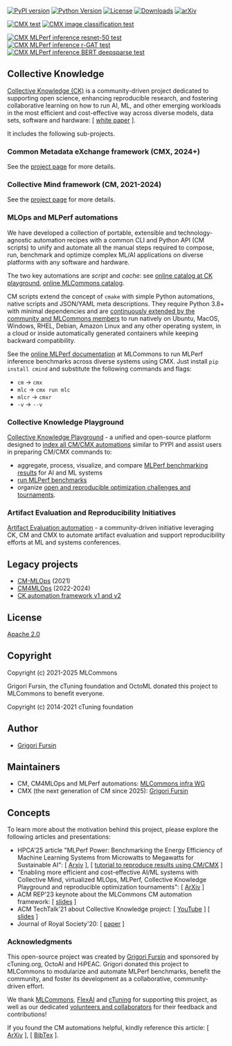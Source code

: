 [![PyPI version](https://badge.fury.io/py/cmind.svg)](https://pepy.tech/project/cmind)
[![Python Version](https://img.shields.io/badge/python-3+-blue.svg)](https://github.com/mlcommons/ck/tree/master/cm/cmind)
[![License](https://img.shields.io/badge/License-Apache%202.0-green)](LICENSE.md)
[![Downloads](https://static.pepy.tech/badge/cmind)](https://pepy.tech/project/cmind)
[![arXiv](https://img.shields.io/badge/arXiv-2406.16791-b31b1b.svg)](https://arxiv.org/abs/2406.16791)

[![CMX test](https://github.com/mlcommons/ck/actions/workflows/test-cmx.yml/badge.svg)](https://github.com/mlcommons/ck/actions/workflows/test-cmx.yml)
[![CMX image classification test](https://github.com/mlcommons/ck/actions/workflows/test-cmx-image-classification-onnx.yml/badge.svg)](https://github.com/mlcommons/ck/actions/workflows/test-cmx-image-classification-onnx.yml)

[![CMX MLPerf inference resnet-50 test](https://github.com/mlcommons/ck/actions/workflows/test-cmx-mlperf-inference-resnet50.yml/badge.svg)](https://github.com/mlcommons/ck/actions/workflows/test-cmx-mlperf-inference-resnet50.yml)
[![CMX MLPerf inference r-GAT test](https://github.com/mlcommons/ck/actions/workflows/test-cmx-mlperf-inference-rgat.yml/badge.svg)](https://github.com/mlcommons/ck/actions/workflows/test-cmx-mlperf-inference-rgat.yml)
[![CMX MLPerf inference BERT deepsparse test](https://github.com/mlcommons/ck/actions/workflows/test-cmx-mlperf-inference-bert-deepsparse-tf-onnxruntime-pytorch.yml/badge.svg)](https://github.com/mlcommons/ck/actions/workflows/test-cmx-mlperf-inference-bert-deepsparse-tf-onnxruntime-pytorch.yml)

## Collective Knowledge

[Collective Knowledge (CK)](https://cKnowledge.org) 
is a community-driven project dedicated to supporting open science, enhancing reproducible research, 
and fostering collaborative learning on how to run AI, ML, and other emerging workloads in the most efficient and cost-effective way
across diverse models, data sets, software and hardware:
[ [white paper](https://arxiv.org/abs/2406.16791) ].

It includes the following sub-projects.

### Common Metadata eXchange framework (CMX, 2024+)

See the [project page](https://github.com/mlcommons/ck/tree/master/cmx) for more details.

### Collective Mind framework (CM, 2021-2024)

See the [project page](https://github.com/mlcommons/ck/blob/master/cm/README.CM.md) for more details.

### MLOps and MLPerf automations

We have developed a collection of portable, extensible and technology-agnostic automation recipes
with a common CLI and Python API (CM scripts) to unify and automate 
all the manual steps required to compose, run, benchmark and optimize complex ML/AI applications 
on diverse platforms with any software and hardware. 

The two key automations are *script* and *cache*:
see [online catalog at CK playground](https://access.cknowledge.org/playground/?action=scripts),
[online MLCommons catalog](https://docs.mlcommons.org/cm4mlops/scripts).

CM scripts extend the concept of `cmake` with simple Python automations, native scripts
and JSON/YAML meta descriptions. They require Python 3.8+ with minimal dependencies and are 
[continuously extended by the community and MLCommons members](https://github.com/mlcommons/ck/blob/master/CONTRIBUTORS.md)
to run natively on Ubuntu, MacOS, Windows, RHEL, Debian, Amazon Linux
and any other operating system, in a cloud or inside automatically generated containers
while keeping backward compatibility.

See the [online MLPerf documentation](https://docs.mlcommons.org/inference) 
at MLCommons to run MLPerf inference benchmarks across diverse systems using CMX.
Just install `pip install cmind` and substitute the following commands and flags:
* `cm` -> `cmx`
* `mlc` -> `cmx run mlc`
* `mlcr` -> `cmxr`
* `-v` -> `--v`

### Collective Knowledge Playground

[Collective Knowledge Playground](https://access.cKnowledge.org) - 
a unified and open-source platform designed to [index all CM/CMX automations](https://access.cknowledge.org/playground/?action=scripts) 
similar to PYPI and assist users in preparing CM/CMX commands to:

* aggregate, process, visualize, and compare [MLPerf benchmarking results](https://access.cknowledge.org/playground/?action=experiments) for AI and ML systems
* [run MLPerf benchmarks](https://access.cknowledge.org/playground/?action=howtorun)
* organize [open and reproducible optimization challenges and tournaments](https://access.cknowledge.org/playground/?action=challenges). 

### Artifact Evaluation and Reproducibility Initiatives

[Artifact Evaluation automation](https://cTuning.org/ae) - a community-driven initiative 
leveraging CK, CM and CMX to automate artifact evaluation 
and support reproducibility efforts at ML and systems conferences.


## Legacy projects 

* [CM-MLOps](https://github.com/mlcommons/ck/tree/master/cm-mlops) (2021)
* [CM4MLOps](https://github.com/mlcommons/cm4mlops) (2022-2024)
* [CK automation framework v1 and v2](https://github.com/mlcommons/ck/tree/master/ck)


## License

[Apache 2.0](LICENSE.md)

## Copyright

Copyright (c) 2021-2025 MLCommons

Grigori Fursin, the cTuning foundation and OctoML donated this project to MLCommons to benefit everyone.

Copyright (c) 2014-2021 cTuning foundation

## Author

* [Grigori Fursin](https://cKnowledge.org/gfursin)

## Maintainers

* CM, CM4MLOps and MLPerf automations: [MLCommons infra WG](https://mlcommons.org)
* CMX (the next generation of CM since 2025): [Grigori Fursin](https://cKnowledge.org/gfursin)

## Concepts

To learn more about the motivation behind this project, please explore the following articles and presentations:

* HPCA'25 article "MLPerf Power: Benchmarking the Energy Efficiency of Machine Learning Systems from Microwatts to Megawatts for Sustainable AI": [ [Arxiv](https://arxiv.org/abs/2410.12032) ], [ [tutorial to reproduce results using CM/CMX](https://github.com/aryatschand/MLPerf-Power-HPCA-2025/blob/main/measurement_tutorial.md) ]
* "Enabling more efficient and cost-effective AI/ML systems with Collective Mind, virtualized MLOps, MLPerf, Collective Knowledge Playground and reproducible optimization tournaments": [ [ArXiv](https://arxiv.org/abs/2406.16791) ]
* ACM REP'23 keynote about the MLCommons CM automation framework: [ [slides](https://doi.org/10.5281/zenodo.8105339) ] 
* ACM TechTalk'21 about Collective Knowledge project: [ [YouTube](https://www.youtube.com/watch?v=7zpeIVwICa4) ] [ [slides](https://learning.acm.org/binaries/content/assets/leaning-center/webinar-slides/2021/grigorifursin_techtalk_slides.pdf) ]
* Journal of Royal Society'20: [ [paper](https://royalsocietypublishing.org/doi/10.1098/rsta.2020.0211) ]

### Acknowledgments

This open-source project was created by [Grigori Fursin](https://cKnowledge.org/gfursin)
and sponsored by cTuning.org, OctoAI and HiPEAC.
Grigori donated this project to MLCommons to modularize and automate MLPerf benchmarks,
benefit the community, and foster its development as a collaborative, community-driven effort.

We thank [MLCommons](https://mlcommons.org), [FlexAI](https://flex.ai) 
and [cTuning](https://cTuning.org) for supporting this project,
as well as our dedicated [volunteers and collaborators](https://github.com/mlcommons/ck/blob/master/CONTRIBUTORS.md)
for their feedback and contributions!

If you found the CM automations helpful, kindly reference this article:
[ [ArXiv](https://arxiv.org/abs/2406.16791) ], [ [BibTex](https://github.com/mlcommons/ck/blob/master/citation.bib) ].
